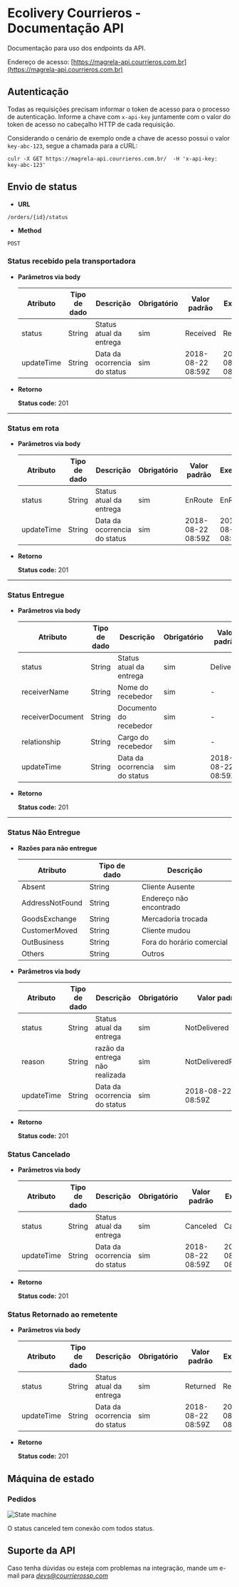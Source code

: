 # Ecolivery Courrieros - Documentação API

Documentação para uso dos endpoints da API.

Endereço de acesso: [https://magrela-api.courrieros.com.br](https://magrela-api.courrieros.com.br)

## Autenticação

Todas as requisições precisam informar o token de acesso para o processo de autenticação. Informe a chave com `x-api-key`
juntamente com o valor do token de acesso no cabeçalho HTTP de cada requisição.

Considerando o cenário de exemplo onde a chave de acesso possui o valor `key-abc-123`, segue a chamada para a cURL: 

```
culr -X GET https://magrela-api.courrieros.com.br/  -H 'x-api-key: key-abc-123'
```

## Envio de status

* **URL**

`/orders/{id}/status`

* **Method**

`POST`

### Status recebido pela transportadora

* **Parâmetros via body**

    |Atributo    | Tipo de dado | Descrição                    | Obrigatório | Valor padrão      | Exemplo                      |
    |------------|--------------|------------------------------|-------------|-------------------|------------------------------|
    | status     | String       | Status atual da entrega      | sim         | Received          | Received                     | 
    | updateTime | String       | Data da ocorrencia do status | sim         | 2018-08-22 08:59Z | 2018-08-22 08:59Z            | 

* **Retorno**

    **Status code:** 201

-----
    
### Status em rota


* **Parâmetros via body**

    |Atributo    | Tipo de dado | Descrição                    | Obrigatório | Valor padrão      | Exemplo                      |
    |------------|--------------|------------------------------|-------------|-------------------|------------------------------|
    | status     | String       | Status atual da entrega      | sim         | EnRoute           | EnRoute                      | 
    | updateTime | String       | Data da ocorrencia do status | sim         | 2018-08-22 08:59Z | 2018-08-22 08:59Z            |
    
* **Retorno**
    
   **Status code:** 201 

-----

### Status Entregue

* **Parâmetros via body**
    
     |Atributo          | Tipo de dado | Descrição                    | Obrigatório | Valor padrão      | Exemplo                      |
     |------------------|--------------|------------------------------|-------------|-------------------|------------------------------|
     | status           | String       | Status atual da entrega      | sim         | Delivered         | Delivered                    |
     | receiverName     | String       | Nome do recebedor            | sim         | -                 | João da Silva                |
     | receiverDocument | String       | Documento do recebedor       | sim         | -                 | 123456789-00                 |
     | relationship     | String       | Cargo do recebedor           | sim         | -                 | porteiro                     |        
     | updateTime       | String       | Data da ocorrencia do status | sim         | 2018-08-22 08:59Z | 2018-08-22 08:59Z            |
   
* **Retorno**
    
    **Status code:** 201
    
-----
    
### Status Não Entregue

* **Razões para não entregue**
    
     |Atributo         | Tipo de dado | Descrição                      |
     |-----------------|--------------|--------------------------------|
     | Absent          | String       | Cliente Ausente                |
     | AddressNotFound | String       | Endereço não encontrado        |       
     | GoodsExchange   | String       | Mercadoria trocada             |
     | CustomerMoved   | String       | Cliente mudou                  |
     | OutBusiness     | String       | Fora do horário comercial      |
     | Others          | String       | Outros                         |  

* **Parâmetros via body**
     
     |Atributo         | Tipo de dado | Descrição                      | Obrigatório | Valor padrão       | Exemplo                      |
     |-----------------|--------------|--------------------------------|-------------|--------------------|------------------------------|
     | status          | String       | Status atual da entrega        | sim         | NotDelivered       | NotDelivered                    |
     | reason          | String       | razão da entrega não realizada | sim         | NotDeliveredReason | AddressNotFound              |       
     | updateTime      | String       | Data da ocorrencia do status   | sim         | 2018-08-22 08:59Z  | 2018-08-22 08:59Z            |
     
* **Retorno**
    
    **Status code:** 201
    
### Status Cancelado     

* **Parâmetros via body** 

     |Atributo    | Tipo de dado | Descrição                    | Obrigatório | Valor padrão      | Exemplo                      |
     |------------|--------------|------------------------------|-------------|-------------------|------------------------------|
     | status     | String       | Status atual da entrega      | sim         | Canceled          | Canceled                     | 
     | updateTime | String       | Data da ocorrencia do status | sim         | 2018-08-22 08:59Z | 2018-08-22 08:59Z            | 

* **Retorno**
    
    **Status code:** 201

### Status Retornado ao remetente

* **Parâmetros via body**

     |Atributo    | Tipo de dado | Descrição                    | Obrigatório | Valor padrão      | Exemplo                      |
     |------------|--------------|------------------------------|-------------|-------------------|------------------------------|
     | status     | String       | Status atual da entrega      | sim         | Returned          | Returned                     | 
     | updateTime | String       | Data da ocorrencia do status | sim         | 2018-08-22 08:59Z | 2018-08-22 08:59Z            |

* **Retorno**
    
    **Status code:** 201
    
## Máquina de estado

### Pedidos

![State machine](https://s3.amazonaws.com/static-courrieros/State+Machine.png)

O status canceled tem conexão com todos status.

## Suporte da API

Caso tenha dúvidas ou esteja com problemas na integração, mande um e-mail para *devs@courrierossp.com*
